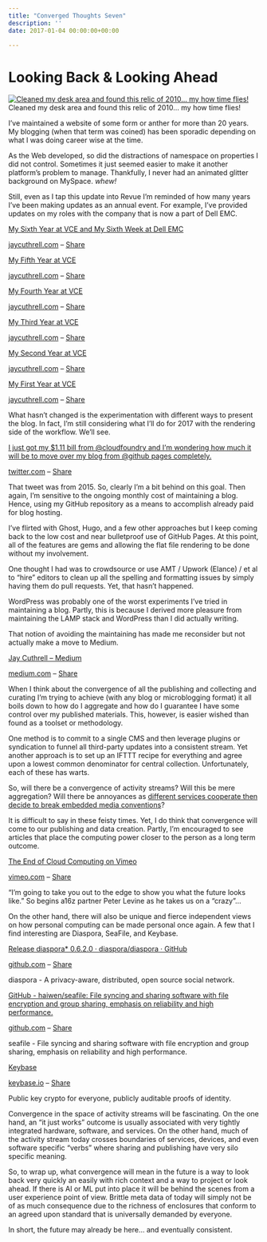 ```yaml
---
title: "Converged Thoughts Seven"
description: ''
date: 2017-01-04 00:00:00+00:00

---
```


Looking Back & Looking Ahead
============================

[![Cleaned my desk area and found this relic of 2010... my how time flies!](https://substack.com/static/1dd61c282ac211e8772c76ef944eee0c/b4294/acadia.jpg "Cleaned my desk area and found this relic of 2010... my how time flies!")](https://substackcdn.com/image/fetch/f_auto,q_auto:good,fl_progressive:steep/https%3A%2F%2Fsubstack.com%2Fstatic%2F1dd61c282ac211e8772c76ef944eee0c%2Fb4294%2Facadia.jpg)Cleaned my desk area and found this relic of 2010… my how time flies!

I’ve maintained a website of some form or anther for more than 20 years. My blogging (when that term was coined) has been sporadic depending on what I was doing career wise at the time.

As the Web developed, so did the distractions of namespace on properties I did not control. Sometimes it just seemed easier to make it another platform’s problem to manage. Thankfully, I never had an animated glitter background on MySpace. *whew!*

Still, even as I tap this update into Revue I’m reminded of how many years I’ve been making updates as an annual event. For example, I’ve provided updates on my roles with the company that is now a part of Dell EMC.

[My Sixth Year at VCE and My Sixth Week at Dell EMC](http://jaycuthrell.com/my-sixth-year-at-vce/?utm_campaign=Fudge%20Sunday&utm_medium=email&utm_source=Revue%20newsletter)

[jaycuthrell.com](http://jaycuthrell.com/my-sixth-year-at-vce/?utm_campaign=Fudge%20Sunday&utm_medium=email&utm_source=Revue%20newsletter) – [Share](http://rev.vu/8Ojvr?utm_campaign=Issue&utm_content=share&utm_medium=email&utm_source=Fudge+Sunday)

[My Fifth Year at VCE](http://jaycuthrell.com/my-fifth-year-at-vce/?utm_campaign=Fudge%20Sunday&utm_medium=email&utm_source=Revue%20newsletter)

[jaycuthrell.com](http://jaycuthrell.com/my-fifth-year-at-vce/?utm_campaign=Fudge%20Sunday&utm_medium=email&utm_source=Revue%20newsletter) – [Share](http://rev.vu/wExwr?utm_campaign=Issue&utm_content=share&utm_medium=email&utm_source=Fudge+Sunday)

[My Fourth Year at VCE](http://jaycuthrell.com/my-fourth-year-at-vce/?utm_campaign=Fudge%20Sunday&utm_medium=email&utm_source=Revue%20newsletter)

[jaycuthrell.com](http://jaycuthrell.com/my-fourth-year-at-vce/?utm_campaign=Fudge%20Sunday&utm_medium=email&utm_source=Revue%20newsletter) – [Share](http://rev.vu/O9jQQ?utm_campaign=Issue&utm_content=share&utm_medium=email&utm_source=Fudge+Sunday)

[My Third Year at VCE](http://jaycuthrell.com/my-third-year-at-vce/?utm_campaign=Fudge%20Sunday&utm_medium=email&utm_source=Revue%20newsletter)

[jaycuthrell.com](http://jaycuthrell.com/my-third-year-at-vce/?utm_campaign=Fudge%20Sunday&utm_medium=email&utm_source=Revue%20newsletter) – [Share](http://rev.vu/YQX8k?utm_campaign=Issue&utm_content=share&utm_medium=email&utm_source=Fudge+Sunday)

[My Second Year at VCE](http://jaycuthrell.com/my-second-year/?utm_campaign=Fudge%20Sunday&utm_medium=email&utm_source=Revue%20newsletter)

[jaycuthrell.com](http://jaycuthrell.com/my-second-year/?utm_campaign=Fudge%20Sunday&utm_medium=email&utm_source=Revue%20newsletter) – [Share](http://rev.vu/GQ4X8?utm_campaign=Issue&utm_content=share&utm_medium=email&utm_source=Fudge+Sunday)

[My First Year at VCE](http://jaycuthrell.com/my-first-year-at-vce/?utm_campaign=Fudge%20Sunday&utm_medium=email&utm_source=Revue%20newsletter)

[jaycuthrell.com](http://jaycuthrell.com/my-first-year-at-vce/?utm_campaign=Fudge%20Sunday&utm_medium=email&utm_source=Revue%20newsletter) – [Share](http://rev.vu/xEPWQ?utm_campaign=Issue&utm_content=share&utm_medium=email&utm_source=Fudge+Sunday)

What hasn’t changed is the experimentation with different ways to present the blog. In fact, I’m still considering what I’ll do for 2017 with the rendering side of the workflow. We’ll see.

[I just got my $1.11 bill from @cloudfoundry and I’m wondering how much it will be to move over my blog from @github pages completely.](https://twitter.com/JayCuthrell/status/625551527453667328?utm_campaign=Fudge%20Sunday&utm_medium=email&utm_source=Revue%20newsletter)

[twitter.com](https://twitter.com/JayCuthrell/status/625551527453667328?utm_campaign=Fudge%20Sunday&utm_medium=email&utm_source=Revue%20newsletter) – [Share](http://rev.vu/PQroG?utm_campaign=Issue&utm_content=share&utm_medium=email&utm_source=Fudge+Sunday)

That tweet was from 2015. So, clearly I’m a bit behind on this goal. Then again, I’m sensitive to the ongoing monthly cost of maintaining a blog. Hence, using my GitHub repository as a means to accomplish already paid for blog hosting.

I’ve flirted with Ghost, Hugo, and a few other approaches but I keep coming back to the low cost and near bulletproof use of GitHub Pages. At this point, all of the features are gems and allowing the flat file rendering to be done without my involvement.

One thought I had was to crowdsource or use AMT / Upwork (Elance) / et al to “hire” editors to clean up all the spelling and formatting issues by simply having them do pull requests. Yet, that hasn’t happened.

WordPress was probably one of the worst experiments I’ve tried in maintaining a blog. Partly, this is because I derived more pleasure from maintaining the LAMP stack and WordPress than I did actually writing.

That notion of avoiding the maintaining has made me reconsider but not actually make a move to Medium.

[Jay Cuthrell – Medium](https://medium.com/@JayCuthrell/?utm_campaign=Fudge%20Sunday&utm_medium=email&utm_source=Revue%20newsletter)

[medium.com](https://medium.com/@JayCuthrell/?utm_campaign=Fudge%20Sunday&utm_medium=email&utm_source=Revue%20newsletter) – [Share](http://rev.vu/vE6B5?utm_campaign=Issue&utm_content=share&utm_medium=email&utm_source=Fudge+Sunday)

When I think about the convergence of all the publishing and collecting and curating I’m trying to achieve (with any blog or microblogging format) it all boils down to how do I aggregate and how do I guarantee I have some control over my published materials. This, however, is easier wished than found as a toolset or methodology.

One method is to commit to a single CMS and then leverage plugins or syndication to funnel all third-party updates into a consistent stream. Yet another approach is to set up an IFTTT recipe for everything and agree upon a lowest common denominator for central collection. Unfortunately, each of these has warts.

So, will there be a convergence of activity streams? Will this be mere aggregation? Will there be annoyances as [different services cooperate then decide to break embedded media conventions](http://www.cnn.com/2012/12/10/tech/social-media/twitter-instagram-photos/?utm_campaign=Fudge%20Sunday&utm_medium=email&utm_source=Revue%20newsletter)?

It is difficult to say in these feisty times. Yet, I do think that convergence will come to our publishing and data creation. Partly, I’m encouraged to see articles that place the computing power closer to the person as a long term outcome.

[The End of Cloud Computing on Vimeo](https://vimeo.com/196002313?utm_campaign=Fudge%20Sunday&utm_medium=email&utm_source=Revue%20newsletter)

[vimeo.com](https://vimeo.com/196002313?utm_campaign=Fudge%20Sunday&utm_medium=email&utm_source=Revue%20newsletter) – [Share](http://rev.vu/BOx26?utm_campaign=Issue&utm_content=share&utm_medium=email&utm_source=Fudge+Sunday)

“I’m going to take you out to the edge to show you what the future looks like.” So begins a16z partner Peter Levine as he takes us on a “crazy”…

On the other hand, there will also be unique and fierce independent views on how personal computing can be made personal once again. A few that I find interesting are Diaspora, SeaFile, and Keybase.

[Release diaspora\* 0.6.2.0 · diaspora/diaspora · GitHub](https://github.com/diaspora/diaspora/releases/tag/v0.6.2.0?utm_campaign=Fudge%20Sunday&utm_medium=email&utm_source=Revue%20newsletter)

[github.com](https://github.com/diaspora/diaspora/releases/tag/v0.6.2.0?utm_campaign=Fudge%20Sunday&utm_medium=email&utm_source=Revue%20newsletter) – [Share](http://rev.vu/QQ0P8?utm_campaign=Issue&utm_content=share&utm_medium=email&utm_source=Fudge+Sunday)

diaspora - A privacy-aware, distributed, open source social network.

[GitHub - haiwen/seafile: File syncing and sharing software with file encryption and group sharing, emphasis on reliability and high performance.](https://github.com/haiwen/seafile?utm_campaign=Fudge%20Sunday&utm_medium=email&utm_source=Revue%20newsletter)

[github.com](https://github.com/haiwen/seafile?utm_campaign=Fudge%20Sunday&utm_medium=email&utm_source=Revue%20newsletter) – [Share](http://rev.vu/e7OEx?utm_campaign=Issue&utm_content=share&utm_medium=email&utm_source=Fudge+Sunday)

seafile - File syncing and sharing software with file encryption and group sharing, emphasis on reliability and high performance.

[Keybase](https://keybase.io/?utm_campaign=Fudge%20Sunday&utm_medium=email&utm_source=Revue%20newsletter)

[keybase.io](https://keybase.io/?utm_campaign=Fudge%20Sunday&utm_medium=email&utm_source=Revue%20newsletter) – [Share](http://rev.vu/JQMXE?utm_campaign=Issue&utm_content=share&utm_medium=email&utm_source=Fudge+Sunday)

Public key crypto for everyone, publicly auditable proofs of identity.

Convergence in the space of activity streams will be fascinating. On the one hand, an “it just works” outcome is usually associated with very tightly integrated hardware, software, and services. On the other hand, much of the activity stream today crosses boundaries of services, devices, and even software specific “verbs” where sharing and publishing have very silo specific meaning.

So, to wrap up, what convergence will mean in the future is a way to look back very quickly an easily with rich context and a way to project or look ahead. If there is AI or ML put into place it will be behind the scenes from a user experience point of view. Brittle meta data of today will simply not be of as much consequence due to the richness of enclosures that conform to an agreed upon standard that is universally demanded by everyone.

In short, the future may already be here… and eventually consistent.

